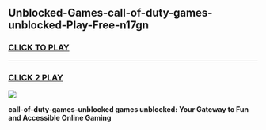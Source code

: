
## Unblocked-Games-call-of-duty-games-unblocked-Play-Free-n17gn
<h3>
<a href="https://premium76.site?title=call-of-duty-games-unblocked&ref=21A">CLICK TO PLAY</a></h3>
<hr>

<h3>
<a href="https://premium76.site?title=call-of-duty-games-unblocked&ref=21A">CLICK 2 PLAY</a>
  
</h3>

<a href="https://premium76.site?title=call-of-duty-games-unblocked&ref=21A"><img src="https://clearcache.store/games.png"></a>


**call-of-duty-games-unblocked games unblocked: Your Gateway to Fun and Accessible Online Gaming**
